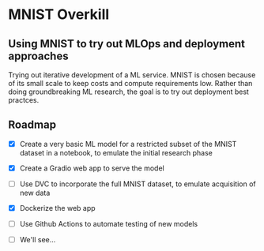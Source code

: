 # MNIST Overkill

## Using MNIST to try out MLOps and deployment approaches

Trying out iterative development of a ML service.
MNIST is chosen because of its small scale to keep costs
and compute requirements low. Rather than doing
groundbreaking ML research, the goal is to try out deployment
best practces.

## Roadmap

- [x] Create a very basic ML model for a restricted subset
of the MNIST dataset in a notebook, to emulate the initial
research phase

- [x] Create a Gradio web app to serve the model

- [ ] Use DVC to incorporate the full MNIST dataset, to 
emulate acquisition of new data

- [x] Dockerize the web app

- [ ] Use Github Actions to automate testing of new models

- [ ] We'll see...
